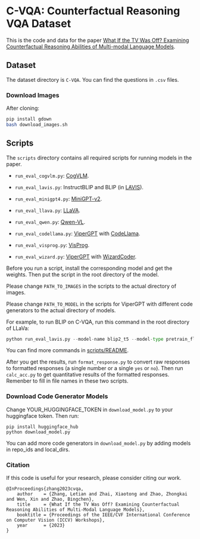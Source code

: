 # C-VQA: Counterfactual Reasoning VQA Dataset

This is the code and data for the paper [What If the TV Was Off? Examining Counterfactual Reasoning Abilities of Multi-modal Language Models](https://arxiv.org/abs/2310.06627).

## Dataset

The dataset directory is `C-VQA`. You can find the questions in `.csv` files. 


### Download Images

After cloning:

```bash
pip install gdown
bash download_images.sh
```

## Scripts

The `scripts` directory contains all required scripts for running models in the paper. 
  
- `run_eval_cogvlm.py`: [CogVLM](https://github.com/THUDM/CogVLM).
  
- `run_eval_lavis.py`:  InstructBLIP and BLIP (in [LAVIS](https://github.com/salesforce/LAVIS)).
  
- `run_eval_minigpt4.py`: [MiniGPT-v2](https://github.com/Vision-CAIR/MiniGPT-4).

- `run_eval_llava.py`: [LLaVA](https://github.com/haotian-liu/LLaVA).

- `run_eval_qwen.py`: [Qwen-VL](https://github.com/QwenLM/Qwen-VL).
  
- `run_eval_codellama.py`: [ViperGPT](https://github.com/cvlab-columbia/viper) with [CodeLlama](https://github.com/facebookresearch/codellama).
  
- `run_eval_visprog.py`: [VisProg](https://github.com/allenai/visprog).
  
- `run_eval_wizard.py`: [ViperGPT](https://github.com/cvlab-columbia/viper) with [WizardCoder](https://github.com/nlpxucan/WizardLM/tree/main/WizardCoder).
  
Before you run a script, install the corresponding model and get the weights. Then put the script in the root directory of the model.

Please change `PATH_TO_IMAGES` in the scripts to the actual directory of images.

Please change `PATH_TO_MODEL` in the scripts for ViperGPT with different code generators to the actual directory of models.

For example, to run BLIP on C-VQA, run this command in the root directory of LLaVa:

```python
python run_eval_lavis.py --model-name blip2_t5 --model-type pretrain_flant5xxl --query PATH_TO_CSV_FILE
```

You can find more commands in [scripts/README](scripts/READMD.md).

After you get the results, run `format_response.py` to convert raw responses to formatted responses (a single number or a single `yes` or `no`). Then run `calc_acc.py` to get quantitative results of the formatted responses. Remenber to fill in file names in these two scripts.


### Download Code Generator Models

Change YOUR_HUGGINGFACE_TOKEN in `download_model.py` to your huggingface token. Then run:

```
pip install huggingface_hub
python download_model.py
```

You can add more code generators in `download_model.py` by adding models in repo_ids and local_dirs.


### Citation

If this code is useful for your research, please consider citing our work.

```
@InProceedings{zhang2023cvqa,
    author    = {Zhang, Letian and Zhai, Xiaotong and Zhao, Zhongkai and Wen, Xin and Zhao, Bingchen},
    title     = {What If the TV Was Off? Examining Counterfactual Reasoning Abilities of Multi-Modal Language Models},
    booktitle = {Proceedings of the IEEE/CVF International Conference on Computer Vision (ICCV) Workshops},
    year      = {2023}
}
```
